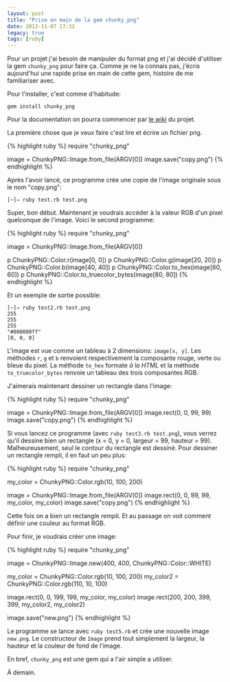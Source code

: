 ```yaml
---
layout: post
title: "Prise en main de la gem chunky_png"
date: 2013-11-07 17:32
legacy: true
tags: [ruby]
---
```




Pour un projet j'ai besoin de manipuler du format png et j'ai décidé
d'utiliser la gem `chunky_png` pour faire ça. Comme je ne la connais pas,
j'écris aujourd'hui une rapide prise en main de cette gem, histoire de me
familiariser avec.

Pour l'installer, c'est comme d'habitude:

    gem install chunky_png

<!-- more -->

Pour la documentation on pourra commencer par [le wiki](https://github.com/wvanbergen/chunky_png/wiki) du projet.

La première chose que je veux faire c'est lire et écrire un fichier png.

{% highlight ruby %}
require "chunky_png"

image = ChunkyPNG::Image.from_file(ARGV[0])
image.save("copy.png")
{% endhighlight %}

Après l'avoir lancé, ce programme crée une copie de l'image originale sous le
nom "copy.png":

    [~]⇒ ruby test.rb test.png 

Super, bon début. Maintenant je voudrais accéder à la valeur RGB d'un pixel
quelconque de l'image. Voici le second programme:

{% highlight ruby %}
require "chunky_png"

image = ChunkyPNG::Image.from_file(ARGV[0])

p ChunkyPNG::Color.r(image[0, 0])
p ChunkyPNG::Color.g(image[20, 20])
p ChunkyPNG::Color.b(image[40, 40])
p ChunkyPNG::Color.to_hex(image[60, 60])
p ChunkyPNG::Color.to_truecolor_bytes(image[80, 80])
{% endhighlight %}

Et un exemple de sortie possible:

    [~]⇒ ruby test2.rb test.png 
    255
    255
    255
    "#000000ff"
    [0, 0, 0]

L'image est vue comme un tableau à 2 dimensions: `image[x, y]`.
Les méthodes `r`, `g` et `b` renvoient respectivement la composante rouge,
verte ou bleue du pixel. La méthode `to_hex` formate *à la HTML* et la
méthode `to_truecolor_bytes` renvoie un tableau des trois composantes RGB.

J'aimerais maintenant dessiner un rectangle dans l'image:

{% highlight ruby %}
require "chunky_png"

image = ChunkyPNG::Image.from_file(ARGV[0])
image.rect(0, 0, 99, 99)
image.save("copy.png")
{% endhighlight %}

Si vous lancez ce programme (avec `ruby test3.rb test.png`), vous verrez
qu'il dessine bien un rectangle (x = 0, y = 0, largeur = 99, hauteur = 99).
Malheureusement, seul le *contour* du rectangle est dessiné.
Pour dessiner un rectangle rempli, il en faut un peu plus:

{% highlight ruby %}
require "chunky_png"

my_color = ChunkyPNG::Color.rgb(10, 100, 200)

image = ChunkyPNG::Image.from_file(ARGV[0])
image.rect(0, 0, 99, 99, my_color, my_color)
image.save("copy.png")
{% endhighlight %}

Cette fois on a bien un rectangle *rempli*. Et au passage on voit comment
définir une couleur au format RGB.

Pour finir, je voudrais créer une image:

{% highlight ruby %}
require "chunky_png"

image = ChunkyPNG::Image.new(400,
                             400,
                             ChunkyPNG::Color::WHITE)

my_color = ChunkyPNG::Color.rgb(10, 100, 200)
my_color2 = ChunkyPNG::Color.rgb(110, 10, 100)

image.rect(0, 0, 199, 199, my_color, my_color)
image.rect(200, 200, 399, 399, my_color2, my_color2)

image.save("new.png")
{% endhighlight %}

Le programme se lance avec `ruby test5.rb` et crée une nouvelle image `new.png`.
Le constructeur de `Image` prend tout simplement la largeur, la hauteur et
la couleur de fond de l'image.

En bref, `chunky_png` est une gem qui a l'air simple a utiliser.





À demain.



